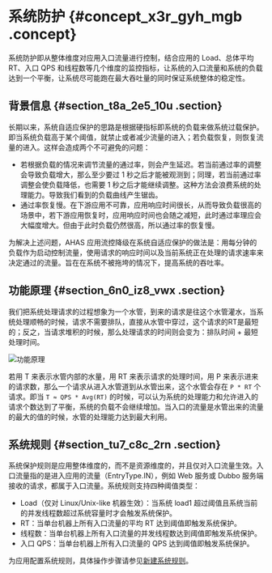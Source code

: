 # 系统防护 {#concept_x3r_gyh_mgb .concept}

系统防护即从整体维度对应用入口流量进行控制，结合应用的 Load、总体平均 RT、入口 QPS 和线程数等几个维度的监控指标，让系统的入口流量和系统的负载达到一个平衡，让系统尽可能跑在最大吞吐量的同时保证系统整体的稳定性。

## 背景信息 {#section_t8a_2e5_10u .section}

长期以来，系统自适应保护的思路是根据硬指标即系统的负载来做系统过载保护。即当系统负载高于某个阈值，就禁止或者减少流量的进入；若负载恢复，则恢复流量的进入。这样会造成两个不可避免的问题：

-   若根据负载的情况来调节流量的通过率，则会产生延迟。若当前通过率的调整会导致负载增大，那么至少要过 1 秒之后才能被观测到；同理，若当前通过率调整会使负载降低，也需要 1 秒之后才能继续调整。这种方法会浪费系统的处理能力。导致我们看到的负载曲线产生锯齿。
-   通过率恢复慢。在下游应用不可靠，应用响应时间很长，从而导致负载很高的场景中，若下游应用恢复时，应用响应时间也会随之减短，此时通过率理应会大幅度增大。但由于此时负载仍然很高，所以通过率的恢复慢。

为解决上述问题，AHAS 应用流控降级在系统自适应保护的做法是：用每分钟的负载作为启动控制流量，使用请求的响应时间以及当前系统正在处理的请求速率来决定通过的流量。旨在在系统不被拖垮的情况下，提高系统的吞吐率。

## 功能原理 {#section_6n0_iz8_vwx .section}

我们把系统处理请求的过程想象为一个水管，到来的请求是往这个水管灌水，当系统处理顺畅的时候，请求不需要排队，直接从水管中穿过，这个请求的RT是最短的；反之，当请求堆积的时候，那么处理请求的时间则会变为：排队时间 + 最短处理时间。

![功能原理](http://static-aliyun-doc.oss-cn-hangzhou.aliyuncs.com/assets/img/106787/156713485656491_zh-CN.png)

若用 T 来表示水管内部的水量，用 RT 来表示请求的处理时间，用 P 来表示进来的请求数，那么一个请求从进入水管道到从水管出来，这个水管会存在 `P * RT` 个请求。即当 `T ≈ QPS * Avg(RT)` 的时候，可以认为系统的处理能力和允许进入的请求个数达到了平衡，系统的负载不会继续增加。当入口的流量是水管出来的流量的最大的值的时候，水管的处理能力达到最大利用。

## 系统规则 {#section_tu7_c8c_2rn .section}

系统保护规则是应用整体维度的，而不是资源维度的，并且仅对入口流量生效。入口流量指的是进入应用的流量（EntryType.IN），例如 Web 服务或 Dubbo 服务端接收的请求，都属于入口流量。系统规则支持四种阈值类型：

-   Load（仅对 Linux/Unix-like 机器生效）：当系统 load1 超过阈值且系统当前的并发线程数超过系统容量时才会触发系统保护。
-   RT：当单台机器上所有入口流量的平均 RT 达到阈值即触发系统保护。
-   线程数：当单台机器上所有入口流量的并发线程数达到阈值即触发系统保护。
-   入口 QPS：当单台机器上所有入口流量的 QPS 达到阈值即触发系统保护。

为应用配置系统规则，具体操作步骤请参见[新建系统规则](intl.zh-CN/应用流控降级/控制台指南/系统规则.md#section_aj4_2n3_kgb)。

